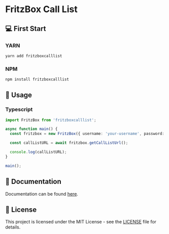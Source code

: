 # FritzBox Call List

## 💻 First Start

### YARN

```bash
yarn add fritzboxcalllist
```

### NPM

```bash
npm install fritzboxcalllist
```

## 🚀 Usage

### Typescript

```ts
import FritzBox from 'fritzboxcalllist';

async function main() {
  const fritzbox = new FritzBox({ username: 'your-username', password: 'your-password' });

  const callListURL = await fritzbox.getCallListUrl();

  console.log(callListURL);
}

main();
```

## 📖 Documentation

Documentation can be found [here](https://kaaax0815.github.io/fritzboxcalllist/).

## 📜 License

This project is licensed under the MIT License - see the [LICENSE](LICENSE) file for details.
